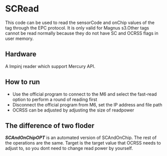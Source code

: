 # SCRead

This code can be used to read the sensorCode and onChip values of the tag through the EPC protocol. It is only valid for Magnus s3.Other tags cannot be read normally because they do not have SC and OCRSS flags in user memory.

## Hardware

A Impinj reader which support Mercury API.

## How to run

* Use the official program to connect to the M6 and select the fast-read option to perform a round of reading first
* Disconnect the official program from M6, set the IP address and file path
* OCRSS can be adjusted by adjusting the size of readpower

## The difference of two floder

***SCAndOnChipOPT*** is an automated version of SCAndOnChip. The rest of the operations are the same. Target is the target value that OCRSS needs to adjust to, so you dont need to change read power by yourself.

